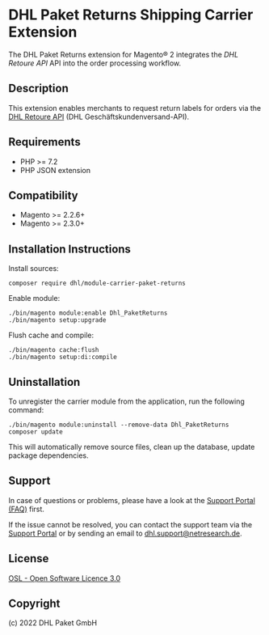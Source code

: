 DHL Paket Returns Shipping Carrier Extension
============================================

The DHL Paket Returns extension for Magento® 2 integrates the _DHL Retoure API_
API into the order processing workflow.

Description
-----------
This extension enables merchants to request return labels for orders
via the [DHL Retoure API](https://entwickler.dhl.de/en/) (DHL Geschäftskundenversand-API).

Requirements
------------
* PHP >= 7.2
* PHP JSON extension

Compatibility
-------------
* Magento >= 2.2.6+
* Magento >= 2.3.0+

Installation Instructions
-------------------------

Install sources:

    composer require dhl/module-carrier-paket-returns

Enable module:

    ./bin/magento module:enable Dhl_PaketReturns
    ./bin/magento setup:upgrade

Flush cache and compile:

    ./bin/magento cache:flush
    ./bin/magento setup:di:compile

Uninstallation
--------------
To unregister the carrier module from the application, run the following command:

    ./bin/magento module:uninstall --remove-data Dhl_PaketReturns
    composer update

This will automatically remove source files, clean up the database, update package dependencies.

Support
-------
In case of questions or problems, please have a look at the
[Support Portal (FAQ)](http://dhl.support.netresearch.de/) first.

If the issue cannot be resolved, you can contact the support team via the
[Support Portal](http://dhl.support.netresearch.de/) or by sending an email
to <dhl.support@netresearch.de>.

License
-------
[OSL - Open Software Licence 3.0](http://opensource.org/licenses/osl-3.0.php)

Copyright
---------
(c) 2022 DHL Paket GmbH
